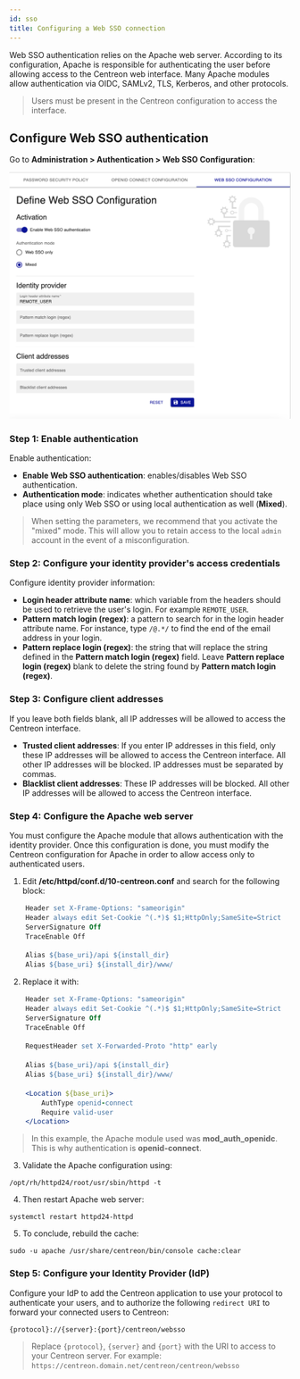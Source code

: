```yaml
---
id: sso
title: Configuring a Web SSO connection
---
```


Web SSO authentication relies on the Apache web server. According to its configuration, Apache is
responsible for authenticating the user before allowing access to the Centreon web interface.
Many Apache modules allow authentication via OIDC, SAMLv2, TLS, Kerberos, and other protocols.

> Users must be present in the Centreon configuration to access the interface.

## Configure Web SSO authentication

Go to **Administration > Authentication > Web SSO Configuration**:

![image](../assets/administration/web-sso-configuration.png)

### Step 1: Enable authentication

Enable authentication:

- **Enable Web SSO authentication**: enables/disables Web SSO authentication.
- **Authentication mode**: indicates whether authentication should take place using only Web SSO or using local
  authentication as well (**Mixed**).

> When setting the parameters, we recommend that you activate the "mixed" mode. This will allow you to retain access to
> the local `admin` account in the event of a misconfiguration.

### Step 2: Configure your identity provider's access credentials

Configure identity provider information:

- **Login header attribute name**: which variable from the headers should be used to retrieve the user's login.
  For example `REMOTE_USER`.
- **Pattern match login (regex)**: a pattern to search for in the login header attribute name.
  For instance, type `/@.*/` to find the end of the email address in your login.
- **Pattern replace login (regex)**: the string that will replace the string defined in the **Pattern match login (regex)** field.
  Leave **Pattern replace login (regex)** blank to delete the string found by **Pattern match login (regex)**.

### Step 3: Configure client addresses

If you leave both fields blank, all IP addresses will be allowed to access the Centreon interface.

- **Trusted client addresses**: If you enter IP addresses in this field, only these IP addresses will be allowed to access the Centreon interface. All other IP addresses will be blocked. IP addresses must be separated by commas.
- **Blacklist client addresses**: These IP addresses will be blocked. All other IP addresses will be allowed to access the Centreon interface.

### Step 4: Configure the Apache web server

You must configure the Apache module that allows authentication with the identity provider.
Once this configuration is done, you must modify the Centreon configuration for Apache in order to allow access only
to authenticated users.

1. Edit **/etc/httpd/conf.d/10-centreon.conf** and search for the following block:

  ```apache
      Header set X-Frame-Options: "sameorigin"
      Header always edit Set-Cookie ^(.*)$ $1;HttpOnly;SameSite=Strict
      ServerSignature Off
      TraceEnable Off

      Alias ${base_uri}/api ${install_dir}
      Alias ${base_uri} ${install_dir}/www/
  ```

2. Replace it with:

  ```apache
      Header set X-Frame-Options: "sameorigin"
      Header always edit Set-Cookie ^(.*)$ $1;HttpOnly;SameSite=Strict
      ServerSignature Off
      TraceEnable Off

      RequestHeader set X-Forwarded-Proto "http" early

      Alias ${base_uri}/api ${install_dir}
      Alias ${base_uri} ${install_dir}/www/

      <Location ${base_uri}>
          AuthType openid-connect
          Require valid-user
      </Location>
  ```

  > In this example, the Apache module used was **mod_auth_openidc**. This is why authentication is **openid-connect**.

3. Validate the Apache configuration using:

  ```shell
  /opt/rh/httpd24/root/usr/sbin/httpd -t
  ```

4. Then restart Apache web server:

  ```shell
  systemctl restart httpd24-httpd
  ```

5. To conclude, rebuild the cache:

  ```shell
  sudo -u apache /usr/share/centreon/bin/console cache:clear
  ```

### Step 5: Configure your Identity Provider (IdP)

Configure your IdP to add the Centreon application to use your protocol to authenticate your users,
and to authorize the following `redirect URI` to forward your connected users to Centreon:

```shell
{protocol}://{server}:{port}/centreon/websso
```

> Replace `{protocol}`, `{server}` and `{port}` with the URI to access to your Centreon server.
> For example: `https://centreon.domain.net/centreon/centreon/websso`
